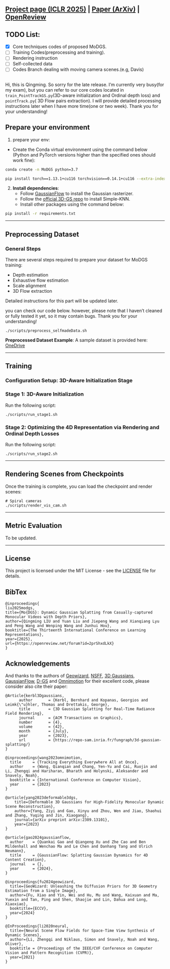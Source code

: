 ## [Project page (ICLR 2025)](https://modgs.github.io/) | [Paper (ArXiv)](https://arxiv.org/abs/2406.00434) | [OpenReview](https://openreview.net/forum?id=2prShxdLkX)
## TODO List:
- [x] Core techniques codes of proposed MoDGS.
- [ ] Training Codes(preprocessing and training).
- [ ] Rendering instruction 
- [ ] Self-collected data
- [ ] Codes Branch dealing with moving camera scenes.(e.g, Davis)

## 
Hi, this is Qingming. So sorry for the late release. I’m currently very busy(for my exam), but you can refer to our core codes located in `train_PointTrackGS.py`(3D-aware initialization and Ordinal depth loss) and `pointTrack.py`( 3D Flow pairs extraction). I will provide detailed processing instructions later when I have more time(one or two week). Thank you for your understanding! 


## Prepare your environment

1. prepare your env:

- Create the Conda virtual environment using the command below (Python and PyTorch versions higher than the specified ones should work fine):
```bash
conda create -n MoDGS python=3.7

pip install torch==1.13.1+cu116 torchvision==0.14.1+cu116 --extra-index-url https://download.pytorch.org/whl/cu116
```

2. **Install dependencies**:
   - Follow [GaussianFlow](https://github.com/Zerg-Overmind/diff-gaussian-rasterization) to install the Gaussian rasterizer.
   - Follow the [official 3D-GS repo](https://github.com/graphdeco-inria/gaussian-splatting) to install Simple-KNN.
   - Install other packages using the command below:
   
```bash
pip install -r requirements.txt
```

---


## Preprocessing Dataset

### General Steps

There are several steps required to prepare your dataset for MoDGS training:
- Depth estimation
- Exhaustive flow estimation
- Scale alignment
- 3D Flow extraction

Detailed instructions for this part will be updated later.

<!-- To preprocess your dataset, use the script below: -->
you can check our code below. however, please note that I haven’t cleaned or fully tested it yet, so it may contain bugs. Thank you for your understanding!
```
./scripts/preprocess_selfmadeData.sh
```

**Preprocessed Dataset Example**: A sample dataset is provided here: [OneDrive](https://cuhko365-my.sharepoint.com/:f:/g/personal/224045018_link_cuhk_edu_cn/Er9SWOlAYx5EhK6qUPS8QsUBVPCpfEo7gqXt_6l1at68BA?e=dIKUDs)

<!-- After preprocessing, the file structure will look like this:

```shell
├── data
│   ├── D-NeRF 
│   │   ├── hook
│   │   ├── standup 
│   │   ├── ...
│   ├── NeRF-DS
│   │   ├── as
│   │   ├── basin
│   │   ├── ...
│   ├── HyperNeRF
│   │   ├── interp
│   │   ├── misc
│   │   ├── vrig
``` -->

---

## Training

### Configuration Setup: 3D-Aware Initialization Stage

### Stage 1: 3D-Aware Initialization

Run the following script:

```shell
./scripts/run_stage1.sh
```

### Stage 2: Optimizing the 4D Representation via Rendering and Ordinal Depth Losses

Run the following script:

```shell
./scripts/run_stage2.sh
```

---

## Rendering Scenes from Checkpoints

Once the training is complete, you can load the checkpoint and render scenes:

```shell
# Spiral cameras
./scripts/render_vis_cam.sh
```

---

## Metric Evaluation

To be updated.

---
## License

This project is licensed under the MIT License - see the [LICENSE](LICENSE) file for details.
## BibTex

```
@inproceedings{
liu2025modgs,
title={Mo{DGS}: Dynamic Gaussian Splatting from Casually-captured Monocular Videos with Depth Priors},
author={Qingming LIU and Yuan Liu and Jiepeng Wang and Xianqiang Lyu and Peng Wang and Wenping Wang and Junhui Hou},
booktitle={The Thirteenth International Conference on Learning Representations},
year={2025},
url={https://openreview.net/forum?id=2prShxdLkX}
}
```

## Acknowledgements
And thanks to the authors of [Geowizard](https://github.com/fuxiao0719/GeoWizard), 
 [NSFF](https://www.cs.cornell.edu/~zl548/NSFF/), [3D Gaussians](https://repo-sam.inria.fr/fungraph/3d-gaussian-splatting/), [GaussianFlow](https://github.com/Zerg-Overmind/diff-gaussian-rasterization), [D-GS](https://github.com/ingra14m/Deformable-3D-Gaussians)  and [Omnimotion](https://omnimotion.github.io/) for their excellent code, please consider also cite their paper:

```
@Article{kerbl3Dgaussians,
      author       = {Kerbl, Bernhard and Kopanas, Georgios and Leimk{\"u}hler, Thomas and Drettakis, George},
      title        = {3D Gaussian Splatting for Real-Time Radiance Field Rendering},
      journal      = {ACM Transactions on Graphics},
      number       = {4},
      volume       = {42},
      month        = {July},
      year         = {2023},
      url          = {https://repo-sam.inria.fr/fungraph/3d-gaussian-splatting/}
}
```
```
@inproceedings{wang2023omnimotion,
  title     = {Tracking Everything Everywhere All at Once},
  author    = {Wang, Qianqian and Chang, Yen-Yu and Cai, Ruojin and Li, Zhengqi and Hariharan, Bharath and Holynski, Aleksander and Snavely, Noah},
  booktitle = {International Conference on Computer Vision},
  year      = {2023}
}
```

```
@article{yang2023deformable3dgs,
    title={Deformable 3D Gaussians for High-Fidelity Monocular Dynamic Scene Reconstruction},
    author={Yang, Ziyi and Gao, Xinyu and Zhou, Wen and Jiao, Shaohui and Zhang, Yuqing and Jin, Xiaogang},
    journal={arXiv preprint arXiv:2309.13101},
    year={2023}
}
```
```
@article{gao2024gaussianflow,
  author    = {Quankai Gao and Qiangeng Xu and Zhe Cao and Ben Mildenhall and Wenchao Ma and Le Chen and Danhang Tang and Ulrich Neumann},
  title     = {GaussianFlow: Splatting Gaussian Dynamics for 4D Content Creation},
  journal   = {},
  year      = {2024},
}
```
```
@inproceedings{fu2024geowizard,
  title={GeoWizard: Unleashing the Diffusion Priors for 3D Geometry Estimation from a Single Image},
  author={Fu, Xiao and Yin, Wei and Hu, Mu and Wang, Kaixuan and Ma, Yuexin and Tan, Ping and Shen, Shaojie and Lin, Dahua and Long, Xiaoxiao},
  booktitle={ECCV},
  year={2024}
}
```
```
@InProceedings{li2020neural,
  title={Neural Scene Flow Fields for Space-Time View Synthesis of Dynamic Scenes},
  author={Li, Zhengqi and Niklaus, Simon and Snavely, Noah and Wang, Oliver},
  booktitle = {Proceedings of the IEEE/CVF Conference on Computer Vision and Pattern Recognition (CVPR)},
  year={2021}
}
```
